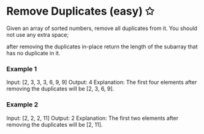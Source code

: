 # Remove Duplicates (easy) ✩

Given an array of sorted numbers, remove all duplicates from it. You should not use any extra space; 

after removing the duplicates in-place return the length of the subarray that has no duplicate in it.


### Example 1
Input: [2, 3, 3, 3, 6, 9, 9]
Output: 4
Explanation: The first four elements after removing the duplicates will be [2, 3, 6, 9].

### Example 2
Input: [2, 2, 2, 11]
Output: 2
Explanation: The first two elements after removing the duplicates will be [2, 11].

